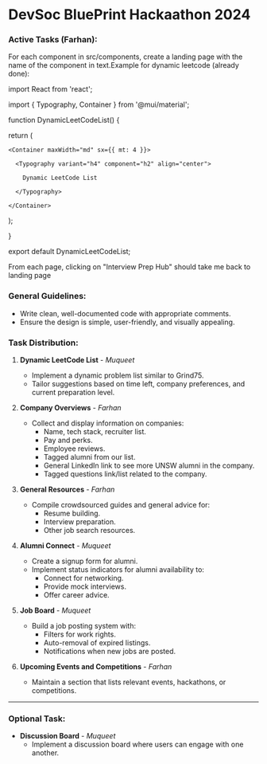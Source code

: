 # DevSoc BluePrint Hackaathon 2024
### Active Tasks (Farhan):
For each component in src/components, create a landing page with the name of the component in text.Example for dynamic leetcode (already done):

import React from 'react';

import { Typography, Container } from '@mui/material';

function DynamicLeetCodeList() {

  return (

    <Container maxWidth="md" sx={{ mt: 4 }}>

      <Typography variant="h4" component="h2" align="center">

        Dynamic LeetCode List

      </Typography>

    </Container>

  );

}

export default DynamicLeetCodeList;

From each page, clicking on "Interview Prep Hub" should take me back to landing page

### General Guidelines:

- Write clean, well-documented code with appropriate comments.
- Ensure the design is simple, user-friendly, and visually appealing.

### Task Distribution:

1. **Dynamic LeetCode List** - *Muqueet*
   - Implement a dynamic problem list similar to Grind75.
   - Tailor suggestions based on time left, company preferences, and current preparation level.

2. **Company Overviews** - *Farhan*
   - Collect and display information on companies:
     - Name, tech stack, recruiter list.
     - Pay and perks.
     - Employee reviews.
     - Tagged alumni from our list.
     - General LinkedIn link to see more UNSW alumni in the company.
     - Tagged questions link/list related to the company.

3. **General Resources** - *Farhan*
   - Compile crowdsourced guides and general advice for:
     - Resume building.
     - Interview preparation.
     - Other job search resources.

4. **Alumni Connect** - *Muqueet*
   - Create a signup form for alumni.
   - Implement status indicators for alumni availability to:
     - Connect for networking.
     - Provide mock interviews.
     - Offer career advice.

5. **Job Board** - *Muqueet*
   - Build a job posting system with:
     - Filters for work rights.
     - Auto-removal of expired listings.
     - Notifications when new jobs are posted.

6. **Upcoming Events and Competitions** - *Farhan*
   - Maintain a section that lists relevant events, hackathons, or competitions.

---

### Optional Task:

- **Discussion Board** - *Muqueet*
  - Implement a discussion board where users can engage with one another.


